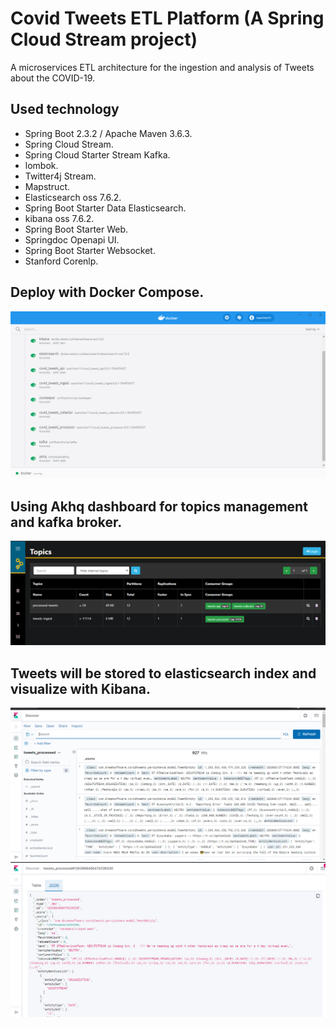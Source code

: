 # Covid Tweets ETL Platform (A Spring Cloud Stream project)

A microservices ETL architecture for the ingestion and analysis of Tweets about the COVID-19.

## Used technology

* Spring Boot 2.3.2 / Apache Maven 3.6.3.
* Spring Cloud Stream.
* Spring Cloud Starter Stream Kafka.
* lombok.
* Twitter4j Stream.
* Mapstruct.
* Elasticsearch oss 7.6.2.
* Spring Boot Starter Data Elasticsearch.
* kibana oss 7.6.2.
* Spring Boot Starter Web.
* Springdoc Openapi UI.
* Spring Boot Starter Websocket.
* Stanford Corenlp.


## Deploy with Docker Compose.

<img width="auto" src="./screenshots/platform_containers.PNG" />

## Using Akhq dashboard for topics management and kafka broker.

<img width="auto" src="./screenshots/kafka_topics.PNG" />

## Tweets will be stored to elasticsearch index and visualize with Kibana.

<img width="auto" src="./screenshots/tweets_indexed.PNG" />

<img width="auto" src="./screenshots/tweet_processed_kibana.PNG" />




